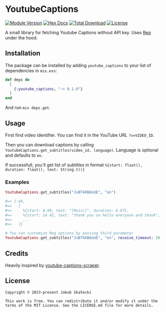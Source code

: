 # YoutubeCaptions
[![Module Version](https://img.shields.io/hexpm/v/youtube_captions.svg)](https://hex.pm/packages/youtube_captions)
[![Hex Docs](https://img.shields.io/badge/hex-docs-lightgreen.svg)](https://hexdocs.pm/youtube_captions/)
[![Total Download](https://img.shields.io/hexpm/dt/youtube_captions.svg)](https://hex.pm/packages/youtube_captions)
[![License](https://img.shields.io/hexpm/l/youtube_captions.svg)](https://github.com/Valian/youtube_captions/blob/master/LICENSE.md)

A small library for fetching Youtube Captions without API key. Uses [Req](https://github.com/wojtekmach/req) under the hood.

## Installation

The package can be installed by adding `youtube_captions` to your list of dependencies in `mix.exs`:

```elixir
def deps do
  [
    {:youtube_captions, "~> 0.1.0"}
  ]
end
```

And run `mix deps.get`.

## Usage

First find video identifier. You can find it in the YouTube URL `?v=VIDEO_ID`.

Then you can download captions by calling `YoutubeCaptions.get_subtitles(video_id, language)`. Language is optional and defaults to `en`. 

If successfull, you'll get list of subtitles in format `%{start: float(), duration: float(), text: String.t()}`

### Examples

```elixir
YoutubeCaptions.get_subtitles("JvBT4XBdoUE", "en")

#=> {:ok,
#=>   [
#=>     %{start: 0.99, text: "[Music]", duration: 6.87},
#=>     %{start: 14.42, text: "thank you so hello everyone and thank", duration: 3.66},
#=>     ...
#=>   ]}

# You can customize Req options by passing third parameter
YoutubeCaptions.get_subtitles("JvBT4XBdoUE", "en", receive_timeout: 10_000)

```

## Credits

Heavily inspired by [youtube-captions-scraper](https://github.com/algolia/youtube-captions-scraper).

## License

    Copyright © 2023-present Jakub Skałecki

    This work is free. You can redistribute it and/or modify it under the
    terms of the MIT License. See the LICENSE.md file for more details.